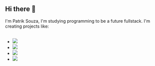 ## Hi there 👋

I'm Patrik Souza, I'm studying programming to be a future fullstack.
I'm creating projects like:
<br>
<br>
- <img src="https://img.shields.io/badge/HTML-239120?style=for-the-badge&logo=html5&logoColor=white" />
- <img src="https://img.shields.io/badge/CSS3-1572B6?style=flat&logo=css3&logoColor=white"/>
- <img src="https://img.shields.io/badge/JavaScript-323330?style=flat&logo=javascript&logoColor=F7DF1E"/>
- <img src="https://img.shields.io/badge/React-61DAFB?style=flat&logo=react&logoColor=black"/>


